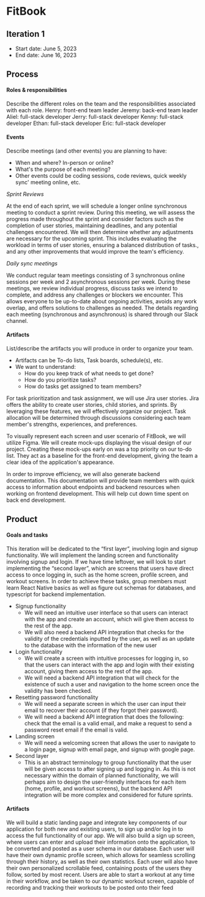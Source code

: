 # FitBook
## Iteration 1

 * Start date: June 5, 2023
 * End date: June 16, 2023


## Process


#### Roles & responsibilities

Describe the different roles on the team and the responsibilities associated with each role.
Henry: front-end team leader
Jeremy: back-end team leader
Aliel: full-stack developer
Jerry: full-stack developer
Kenny: full-stack developer
Ethan: full-stack developer
Eric: full-stack developer

#### Events

Describe meetings (and other events) you are planning to have:

 * When and where? In-person or online?
 * What's the purpose of each meeting?
 * Other events could be coding sessions, code reviews, quick weekly sync' meeting online, etc.

_Sprint Reviews_

At the end of each sprint, we will schedule a longer online synchronous meeting to conduct a sprint review. During this meeting, we will assess the progress made throughout the sprint and consider factors such as the completion of user stories, maintaining deadlines, and any potential challenges encountered. We will then determine whether any adjustments are necessary for the upcoming sprint. This includes evaluating the workload in terms of user stories, ensuring a balanced distribution of tasks., and any other improvements that would improve the team's efficiency.

_Daily sync meetings_

We conduct regular team meetings consisting of 3 synchronous online sessions per week and 2 asynchronous sessions per week. During these meetings, we review individual progress, discuss tasks we intend to complete, and address any challenges or blockers we encounter. This allows everyone to be up-to-date about ongoing activities, avoids any work overlap, and offers solutions to challenges as needed. The details regarding each meeting (synchronous and  asynchronous) is shared through our Slack channel. 


#### Artifacts

List/describe the artifacts you will produce in order to organize your team.       

 * Artifacts can be To-do lists, Task boards, schedule(s), etc.
 * We want to understand:
   * How do you keep track of what needs to get done?
   * How do you prioritize tasks?
   * How do tasks get assigned to team members?

For task prioritization and task assignment, we will use Jira user stories. Jira offers the ability to create user stories, child stories, and sprints. By leveraging these features, we will effectively organize our project. Task allocation will be determined through discussions considering each team member's strengths, experiences, and preferences.

To visually represent each screen and user scenario of FitBook, we will utilize Figma. We will create mock-ups displaying the visual design of our project. Creating these mock-ups early on was a top priority on our to-do list. They act as a baseline for the front-end development, giving the team a clear idea of the application's appearance.

In order to improve efficiency, we will also generate backend documentation. This documentation will provide team members with quick access to information about endpoints and backend resources when working on frontend development. This will help cut down time spent on back end development.

## Product

#### Goals and tasks

This iteration will be dedicated to the “first layer”, involving login and signup functionality. We will implement the landing screen and functionality involving signup and login. If we have time leftover, we will look to start implementing the “second layer”, which are screens that users have direct access to once logging in, such as the home screen, profile screen, and workout screens. In order to achieve these tasks, group members must learn React Native basics as well as figure out schemas for databases, and typescript for backend implementation.
- Signup functionality
    - We will need an intuitive user interface so that users can interact with the app and create an account, which will give them access to the rest of the app.
    - We will also need a backend API integration that checks for the validity of the credentials inputted by the user, as well as an update to the database with the information of the new user
- Login functionality
    - We will create a screen with intuitive processes for logging in, so that the users can interact with the app and login with their existing account, giving them access to the rest of the app.
    - We will need a backend API integration that will check for the existence of such a user and navigation to the home screen once the validity has been checked.
- Resetting password functionality
    - We will need a separate screen in which the user can input their email to recover their account (if they forgot their password).
    - We will need a backend API integration that does the following: check that the email is a valid email, and make a request to send a password reset email if the email is valid. 
- Landing screen
    - We will need a welcoming screen that allows the user to navigate to a login page, signup with email page, and signup with google page. 
- Second layer
    - This is an abstract terminology to group functionality that the user will be given access to after signing up and logging in. As this is not necessary within the domain of planned functionality, we will perhaps aim to design the user-friendly interfaces for each item (home, profile, and workout screens), but the backend API integration will be more complex and considered for future sprints. 


#### Artifacts

We will build a static landing page and integrate key components of our application for both new and existing users, to sign up and/or log in to access the full functionality of our app. We will also build a sign up screen, where users can enter and upload their information onto the application, to be converted and posted as a user schema in our database. Each user will have their own dynamic profile screen, which allows for seamless scrolling through their history, as well as their own statistics. Each user will also have their own personalized scrollable feed, containing posts of the users they follow, sorted by most recent. Users are able to start a workout at any time in their workflow, and be taken to our dynamic workout screen, capable of recording and tracking their workouts to be posted onto their feed